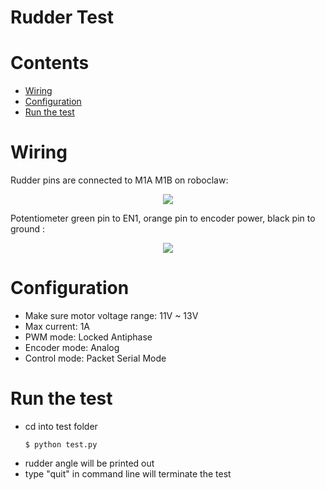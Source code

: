 # Rudder Test

# Contents

- [Wiring](#wiring)
- [Configuration](#configuration)
- [Run the test](#runthetest)

# Wiring
Rudder pins are connected to M1A M1B on roboclaw:
<p align="center"><img src="https://user-images.githubusercontent.com/47678311/150372742-87883759-2e3b-4509-8113-fe85f6c1f0c5.jpeg"></p>

Potentiometer green pin to EN1, orange pin to encoder power, black pin to ground :
<p align="center"><img src="https://user-images.githubusercontent.com/47678311/150373292-7378792c-87cf-4b3a-83c0-51150ad1509f.jpeg"></p>

# Configuration
* Make sure motor voltage range: 11V ~ 13V
* Max current: 1A
* PWM mode: Locked Antiphase
* Encoder mode: Analog
* Control mode: Packet Serial Mode

# Run the test

* cd into test folder 
   ```
   $ python test.py
   ```
* rudder angle will be printed out
* type "quit" in command line will terminate the test
